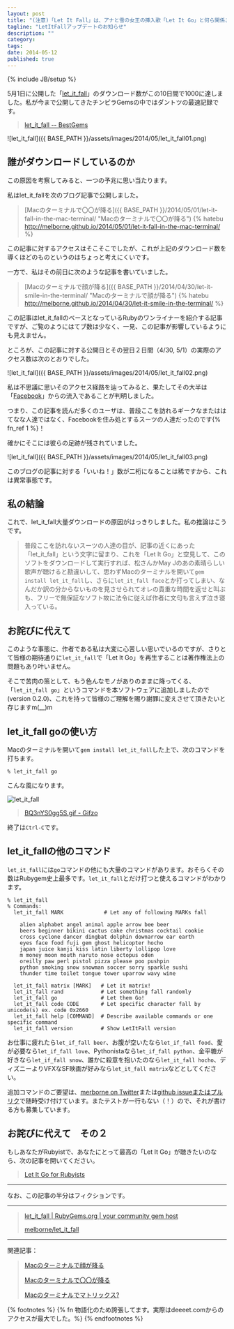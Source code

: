 ```yaml
---
layout: post
title: "(注意)「Let It Fall」は、アナと雪の女王の挿入歌「Let It Go」と何ら関係ございません！"
tagline: "LetItFallアップデートのお知らせ"
description: ""
category: 
tags: 
date: 2014-05-12
published: true
---
```

{% include JB/setup %}

5月1日に公開した「[let_it_fall](https://rubygems.org/gems/let_it_fall "let_it_fall")」のダウンロード数がこの10日間で1000に達しました。私が今まで公開してきたチンピラGemsの中ではダントツの最速記録です。

> [let_it_fall -- BestGems](http://bestgems.org/gems/let_it_fall "let_it_fall -- BestGems")

![let_it_fall]({{ BASE_PATH }}/assets/images/2014/05/let_it_fall01.png)


## 誰がダウンロードしているのか

この原因を考察してみると、一つの予兆に思い当たります。

私はlet_it_fallを次のブログ記事で公開しました。


> [Macのターミナルで〇〇が降る]({{ BASE_PATH }}/2014/05/01/let-it-fall-in-the-mac-terminal/ "Macのターミナルで〇〇が降る") {% hatebu http://melborne.github.io/2014/05/01/let-it-fall-in-the-mac-terminal/ %}

この記事に対するアクセスはそこそこでしたが、これが上記のダウンロード数を導くほどのものというのはちょっと考えにくいです。

一方で、私はその前日に次のような記事を書いていました。

> [Macのターミナルで顔が降る]({{ BASE_PATH }}/2014/04/30/let-it-smile-in-the-terminal/ "Macのターミナルで顔が降る") {% hatebu http://melborne.github.io/2014/04/30/let-it-smile-in-the-terminal/ %}

この記事はlet_it_fallのベースとなっているRubyのワンライナーを紹介する記事ですが、ご覧のようにはてブ数は少なく、一見、この記事が影響しているようにも見えません。

ところが、この記事に対する公開日とその翌日２日間（4/30, 5/1）の実際のアクセス数は次のとおりでした。

![let_it_fall]({{ BASE_PATH }}/assets/images/2014/05/let_it_fall02.png)

私は不思議に思いそのアクセス経路を辿ってみると、果たしてその大半は「[Facebook](https://ja-jp.facebook.com/ "Facebook")」からの流入であることが判明しました。

つまり、この記事を読んだ多くのユーザは、普段ここを訪れるギークなまたははてなな人達ではなく、Facebookを住み処とするスーツの人達だったのです{% fn_ref 1 %}！

確かにそこには彼らの足跡が残されていました。

![let_it_fall]({{ BASE_PATH }}/assets/images/2014/05/let_it_fall03.png)

このブログの記事に対する「いいね！」数が二桁になることは稀ですから、これは異常事態です。

## 私の結論

これで、let_it_fall大量ダウンロードの原因がはっきりしました。私の推論はこうです。

> 普段ここを訪れないスーツの人達の目が、記事の近くにあった「let_it_fall」という文字に留まり、これを「Let It Go」と空見して、このソフトをダウンロードして実行すれば、松さんかMay Jのあの素晴らしい歌声が聴けると勘違いして、思わずMacのターミナルを開いて`gem install let_it_fall`し、さらに`let_it_fall face`とか打ってしまい、なんだか訳の分からないものを見させられてオレの貴重な時間を返せと叫ぶも、フリーで無保証なソフト故に法令に従えば作者に文句も言えず泣き寝入っている。

## お詫びに代えて

このような事態に、作者である私は大変に心苦しい思いでいるのですが、さりとて皆様の期待通りに`let_it_fall`で「Let It Go」を再生することは著作権法上の問題もあり叶いません。

そこで苦肉の策として、もう色んなモノがありのままに降ってくる、「`let_it_fall go`」というコマンドを本ソフトウェアに追加しましたので(version 0.2.0)、これを持って皆様のご理解を賜り謝罪に変えさせて頂きたいと存じますm(__)m

## let_it_fall goの使い方

Macのターミナルを開いて`gem install let_it_fall`した上で、次のコマンドを打ちます。

    % let_it_fall go

こんな風になります。


![let_it_fall](http://gifzo.net/BQ3nYS0gg5S.gif)

> [BQ3nYS0gg5S.gif - Gifzo](http://gifzo.net/BQ3nYS0gg5S "BQ3nYS0gg5S.gif - Gifzo")

終了は`Ctrl-C`です。

## let_it_fallの他のコマンド

`let_it_fall`には`go`コマンドの他にも大量のコマンドがあります。おそらくその数はRubygem史上最多です。`let_it_fall`とだけ打つと使えるコマンドがわかります。

    % let_it_fall
    % Commands:
      let_it_fall MARK             # Let any of following MARKs fall
    
        alien alphabet angel animal apple arrow bee beer
        beers beginner bikini cactus cake christmas cocktail cookie
        cross cyclone dancer dingbat dolphin downarrow ear earth
        eyes face food fuji gem ghost helicopter hocho
        japan juice kanji kiss latin liberty lollipop love
        m money moon mouth naruto nose octopus oden
        oreilly paw perl pistol pizza please poo pushpin
        python smoking snow snowman soccer sorry sparkle sushi
        thunder time toilet tongue tower uparrow wavy wine
    
      let_it_fall matrix [MARK]   # Let it matrix!
      let_it_fall rand            # Let something fall randomly
      let_it_fall go              # Let them Go!
      let_it_fall code CODE       # Let specific character fall by unicode(s) ex. code 0x2660
      let_it_fall help [COMMAND]  # Describe available commands or one specific command
      let_it_fall version         # Show LetItFall version

お仕事に疲れたら`let_if_fall beer`、お腹が空いたなら`let_if_fall food`、愛が必要なら`let_if_fall love`、Pythonistaなら`let_if_fall python`、金平糖が好きなら`let_if_fall snow`、誰かに殺意を抱いたのなら`let_it_fall hocho`、ディズニーよりVFXなSF映画が好みなら`let_it_fall matrix`などとしてください。

追加コマンドのご要望は、[merborne on Twitter](https://twitter.com/merborne "merborne")または[github issueまたはプルリク](https://github.com/melborne/let_it_fall "melborne/let_it_fall")で随時受け付けています。またテストが一行もない（！）ので、それが書ける方も募集しています。

## お詫びに代えて　その２

もしあなたがRubyistで、あなたにとって最高の「Let It Go」が聴きたいのなら、次の記事を開いてください。

> [Let It Go for Rubyists](http://melborne.github.io/2014/05/10/let-it-go-for-rubyists/ "Let It Go for Rubyists")

---

なお、この記事の半分はフィクションです。

---

> [let_it_fall \| RubyGems.org \| your community gem host](https://rubygems.org/gems/let_it_fall "let_it_fall")
> 
> [melborne/let_it_fall](https://github.com/melborne/let_it_fall "melborne/let_it_fall")

---

関連記事：

> [Macのターミナルで顔が降る](http://melborne.github.io/2014/04/30/let-it-smile-in-the-terminal/ "Macのターミナルで顔が降る")
> 
> [Macのターミナルで〇〇が降る](http://melborne.github.io/2014/05/01/let-it-fall-in-the-mac-terminal/ "Macのターミナルで〇〇が降る")
> 
> [Macのターミナルでマトリックス?](http://melborne.github.io/2014/05/07/let-it-matrix-in-the-mac-terminal/ "Macのターミナルでマトリックス?")


{% footnotes %}
{% fn 物語化のため誇張してます。実際はdeeeet.comからのアクセスが最大でした。%}
{% endfootnotes %}

